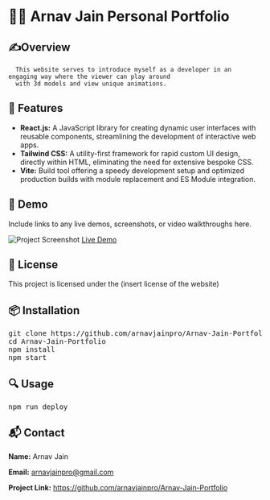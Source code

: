 <h1>👨‍💻 Arnav Jain Personal Portfolio</h1>

<h2>✍️Overview</h2>
<p>
    
      This website serves to introduce myself as a developer in an engaging way where the viewer can play around 
      with 3d models and view unique animations.

</p>

<h2>🌟 Features</h2>
<ul class="feature-list">
    <li><strong>React.js:</strong> A JavaScript library for creating dynamic user interfaces with reusable components, streamlining the development of interactive web apps.</li>
    <li><strong>Tailwind CSS:</strong> A utility-first framework for rapid custom UI design, directly within HTML, eliminating the need for extensive bespoke CSS.</li>
    <li><strong>Vite:</strong> Build tool offering a speedy development setup and optimized production builds with module replacement and ES Module integration.</li>
</ul>

<h2>🎥 Demo</h2>
<p>
    Include links to any live demos, screenshots, or video walkthroughs here.
</p>
<img src="screenshot-url" alt="Project Screenshot" />
<a href="demo-link">Live Demo</a>

<h2>📄 License</h2>
<p>
    This project is licensed under the (insert license of the website)
</p>

<h2>📦 Installation</h2>
<pre class="code-block">
git clone https://github.com/arnavjainpro/Arnav-Jain-Portfolio.git
cd Arnav-Jain-Portfolio
npm install
npm start
</pre>

<h2>🔍 Usage</h2>
<pre class="code-block">
npm run deploy
</pre>

<h2>📬 Contact</h2>
<div class="contact-info">
    <p><strong>Name:</strong> Arnav Jain</p>
    <p><strong>Email:</strong> <a href="mailto:your.email@example.com">arnavjainpro@gmail.com</a></p>
    <p><strong>Project Link:</strong> <a href="https://github.com/yourusername/yourprojectname">https://github.com/arnavjainpro/Arnav-Jain-Portfolio</a></p>
</div>
